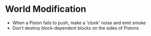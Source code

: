 # World Modification
- When a Piston fails to push, make a 'clunk' noise and emit smoke
- Don't destroy block-dependent blocks on the sides of Pistons